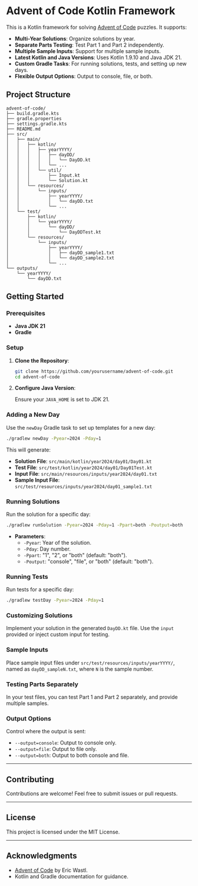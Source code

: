 # Advent of Code Kotlin Framework

This is a Kotlin framework for solving [Advent of Code](https://adventofcode.com/) puzzles. It
supports:

- **Multi-Year Solutions**: Organize solutions by year.
- **Separate Parts Testing**: Test Part 1 and Part 2 independently.
- **Multiple Sample Inputs**: Support for multiple sample inputs.
- **Latest Kotlin and Java Versions**: Uses Kotlin 1.9.10 and Java JDK 21.
- **Custom Gradle Tasks**: For running solutions, tests, and setting up new days.
- **Flexible Output Options**: Output to console, file, or both.

## **Project Structure**

```
advent-of-code/
├── build.gradle.kts
├── gradle.properties
├── settings.gradle.kts
├── README.md
├── src/
│   ├── main/
│   │   ├── kotlin/
│   │   │   ├── yearYYYY/
│   │   │   │   ├── dayDD/
│   │   │   │   │   └── DayDD.kt
│   │   │   │   └── ...
│   │   │   └── util/
│   │   │       ├── Input.kt
│   │   │       └── Solution.kt
│   │   └── resources/
│   │       └── inputs/
│   │           ├── yearYYYY/
│   │           │   └── dayDD.txt
│   │           └── ...
│   └── test/
│       ├── kotlin/
│       │   └── yearYYYY/
│       │       └── dayDD/
│       │           └── DayDDTest.kt
│       └── resources/
│           └── inputs/
│               ├── yearYYYY/
│               │   ├── dayDD_sample1.txt
│               │   └── dayDD_sample2.txt
│               └── ...
└── outputs/
    └── yearYYYY/
        └── dayDD.txt
```

## **Getting Started**

### **Prerequisites**

- **Java JDK 21**
- **Gradle**

### **Setup**

1. **Clone the Repository**:

   ```bash
   git clone https://github.com/yourusername/advent-of-code.git
   cd advent-of-code
   ```

2. **Configure Java Version**:

   Ensure your `JAVA_HOME` is set to JDK 21.

### **Adding a New Day**

Use the `newDay` Gradle task to set up templates for a new day:

```bash
./gradlew newDay -Pyear=2024 -Pday=1
```

This will generate:

- **Solution File**: `src/main/kotlin/year2024/day01/Day01.kt`
- **Test File**: `src/test/kotlin/year2024/day01/Day01Test.kt`
- **Input File**: `src/main/resources/inputs/year2024/day01.txt`
- **Sample Input File**: `src/test/resources/inputs/year2024/day01_sample1.txt`

### **Running Solutions**

Run the solution for a specific day:

```bash
./gradlew runSolution -Pyear=2024 -Pday=1 -Ppart=both -Poutput=both
```

- **Parameters**:
    - `-Pyear`: Year of the solution.
    - `-Pday`: Day number.
    - `-Ppart`: "1", "2", or "both" (default: "both").
    - `-Poutput`: "console", "file", or "both" (default: "both").

### **Running Tests**

Run tests for a specific day:

```bash
./gradlew testDay -Pyear=2024 -Pday=1
```

### **Customizing Solutions**

Implement your solution in the generated `DayDD.kt` file. Use the `input` provided or inject custom
input for testing.

### **Sample Inputs**

Place sample input files under `src/test/resources/inputs/yearYYYY/`, named as `dayDD_sampleN.txt`,
where `N` is the sample number.

### **Testing Parts Separately**

In your test files, you can test Part 1 and Part 2 separately, and provide multiple samples.

### **Output Options**

Control where the output is sent:

- `--output=console`: Output to console only.
- `--output=file`: Output to file only.
- `--output=both`: Output to both console and file.

---

## **Contributing**

Contributions are welcome! Feel free to submit issues or pull requests.

---

## **License**

This project is licensed under the MIT License.

---

## **Acknowledgments**

- [Advent of Code](https://adventofcode.com/) by Eric Wastl.
- Kotlin and Gradle documentation for guidance.
